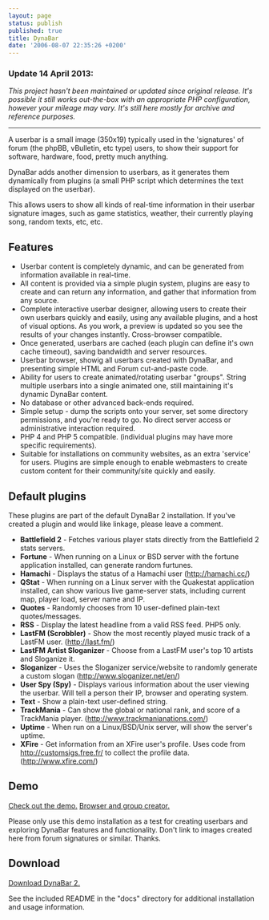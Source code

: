 ```yaml
--- 
layout: page 
status: publish 
published: true 
title: DynaBar
date: '2006-08-07 22:35:26 +0200'
---
```


### Update 14 April 2013:

*This project hasn't been maintained or updated since original release.
It's possible it still works out-the-box with an appropriate PHP
configuration, however your mileage may vary. It's still here mostly for
archive and reference purposes.*

------------------------------------------------------------------------

A userbar is a small image (350x19) typically used in the 'signatures'
of forum (the phpBB, vBulletin, etc type) users, to show their support
for software, hardware, food, pretty much anything.

DynaBar adds another dimension to userbars, as it generates them
dynamically from plugins (a small PHP script which determines the text
displayed on the userbar).

This allows users to show all kinds of real-time information in their
userbar signature images, such as game statistics, weather, their
currently playing song, random texts, etc, etc.

Features
--------

-   Userbar content is completely dynamic, and can be generated from
    information available in real-time.
-   All content is provided via a simple plugin system, plugins are easy
    to create and can return any information, and gather that
    information from any source.
-   Complete interactive userbar designer, allowing users to create
    their own userbars quickly and easily, using any available plugins,
    and a host of visual options. As you work, a preview is updated so
    you see the results of your changes instantly.
    Cross-browser compatible.
-   Once generated, userbars are cached (each plugin can define it's own
    cache timeout), saving bandwidth and server resources.
-   Userbar browser, showig all userbars created with DynaBar, and
    presenting simple HTML and Forum cut-and-paste code.
-   Ability for users to create animated/rotating userbar "groups".
    String multiple userbars into a single animated one, still
    maintaining it's dynamic DynaBar content.
-   No database or other advanced back-ends required.
-   Simple setup - dump the scripts onto your server, set some directory
    permissions, and you're ready to go. No direct server access or
    administrative interaction required.
-   PHP 4 and PHP 5 compatible. (individual plugins may have more
    specific requirements).
-   Suitable for installations on community websites, as an extra
    'service' for users. Plugins are simple enough to enable webmasters
    to create custom content for their community/site quickly
    and easily.

Default plugins
---------------

These plugins are part of the default DynaBar 2 installation. If you've
created a plugin and would like linkage, please leave a comment.

- **Battlefield 2** - Fetches various player stats directly from the Battlefield 2 stats servers.
- **Fortune** - When running on a Linux or BSD server with the fortune application
    installed, can generate random furtunes.
- **Hamachi** - Displays the status of a Hamachi user (<http://hamachi.cc/>)
- **QStat** - When running on a Linux server with the Quakestat application
    installed, can show various live game-server stats, including
    current map, player load, server name and IP.
- **Quotes** - Randomly chooses from 10 user-defined plain-text quotes/messages.
- **RSS** - Display the latest headline from a valid RSS feed. PHP5 only.
- **LastFM (Scrobbler)** - Show the most recently played music track of a LastFM user.
    (<http://last.fm/>)
- **LastFM Artist Sloganizer** - Choose from a LastFM user's top 10 artists and Sloganize it.
- **Sloganizer** - Uses the Sloganizer service/website to randomly generate a custom
    slogan (<http://www.sloganizer.net/en/>)
- **User Spy (Spy)** - Displays various information about the user viewing the userbar.
    Will tell a person their IP, browser and operating system.
- **Text** - Show a plain-text user-defined string.
- **TrackMania** - Can show the global or national rank, and score of a
    TrackMania player. (<http://www.trackmanianations.com/>)
- **Uptime** - When run on a Linux/BSD/Unix server, will show the server's uptime.
- **XFire** - Get information from an XFire user's profile. Uses code from
    <http://customsigs.free.fr/> to collect the profile data.
    (<http://www.xfire.com/>)

Demo
----

[Check out the demo.](http://dynabar.shrimpworks.za.net/designer/)
[Browser and group
creator.](http://dynabar.shrimpworks.za.net/designer/browse.php)

Please only use this demo installation as a test for creating userbars
and exploring DynaBar features and functionality. Don't link to images
created here from forum signatures or similar. Thanks.

Download
--------

[Download DynaBar 2.](/assets/files/2013-04-dynabar2.zip)

See the included README in the "docs" directory for additional
installation and usage information.
